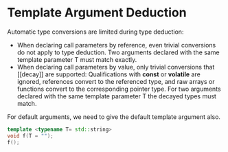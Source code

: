 # Template Argument Deduction

Automatic type conversions are limited during type deduction: 
 - When declaring call parameters by reference, even trivial conversions do not apply to type deduction. Two arguments declared with the same template parameter T must match exactly. 
 - When declaring call parameters by value, only trivial conversions that [[decay]] are supported: Qualifications with **const** or **volatile** are ignored, references convert to the referenced type, and raw arrays or functions convert to the corresponding pointer type. For two arguments declared with the same template parameter T the decayed types must match.
 
 For default arguments, we need to give the default template argument also.
 ```cpp
 template <typename T= std::string>
 void f(T = "");
 f();
 ```